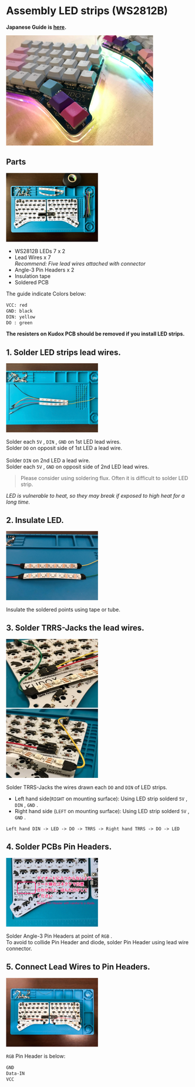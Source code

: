# Assembly LED strips (WS2812B)

**Japanese Guide is [here](LED.ja.md).**

<div>
<img src="../../img/kudox_led.jpg" alt="Kudox led image" width="400"/>
</div>

## Parts

<div>
<img src="../../img/led-parts.jpg" alt="led parts" width="250"/>
</div>

- WS2812B LEDs 7 x 2
- Lead Wires x 7  
*Recommend: Five lead wires attached with connector*
- Angle-3 Pin Headers x 2
- Insulation tape
- Soldered PCB

The guide indicate Colors below:
```
VCC: red
GND: black
DIN: yellow
DO : green
```

**The resisters on Kudox PCB should be removed if you install LED strips.**

## 1. Solder LED strips lead wires.

<div><img src="../../img/led-soldered.jpg" alt="led soldered" width="250"/></div>

Solder each `5V` , `DIN` , `GND` on 1st LED lead wires.  
Solder `DO` on opposit side of 1st LED a lead wire.  
<br/>
Solder `DIN` on 2nd LED a lead wire.  
Solder each `5V` , `GND` on opposit side of 2nd LED lead wires.  

> Please consider using soldering flux. Often it is difficult to solder LED strip.

*LED is vulnerable to heat, so they may break if exposed to high heat for a long time.*  

## 2. Insulate LED.

<div><img src="../../img/led-insulation.jpg" alt="led insulation" width="250"/></div>

Insulate the soldered points using tape or tube.  

## 3. Solder TRRS-Jacks the lead wires.

<div><img src="../../img/led-left.jpg" alt="led wired" width="250"/>&nbsp;&nbsp;<img src="../../img/led-right.jpg" alt="led wired" width="250"/></div>

Solder TRRS-Jacks the wires drawn each `DO` and `DIN` of LED strips.

- Left hand side(`RIGHT` on mounting surface): Using LED strip solderd `5V` , `DIN` , `GND` .
- Right hand side (`LEFT` on mounting surface): Using LED strip solderd `5V` , `GND` .

```
Left hand DIN -> LED -> DO -> TRRS -> Right hand TRRS -> DO -> LED
```

## 4. Solder PCBs Pin Headers.

<div><img src="../../img/led-pin-header.jpg" alt="led pin header" width="250"/></div>

Solder Angle-3 Pin Headers at point of `RGB` .  
To avoid to collide Pin Header and diode, solder Pin Header using lead wire connector.

## 5. Connect Lead Wires to Pin Headers.

<div><img src="../../img/led-wired.jpg" alt="led wired" width="250"/></div>

`RGB` Pin Header is below:

```
GND
Data-IN
VCC
```

